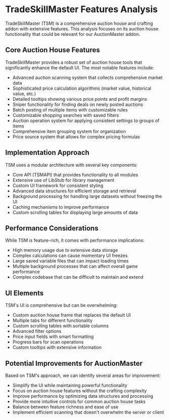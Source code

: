 # TradeSkillMaster Features Analysis

TradeSkillMaster (TSM) is a comprehensive auction house and crafting addon with extensive features. This analysis focuses on its auction house functionality that could be relevant for our AuctionMaster addon.

## Core Auction House Features

TradeSkillMaster provides a robust set of auction house tools that significantly enhance the default UI. The most notable features include:

- Advanced auction scanning system that collects comprehensive market data
- Sophisticated price calculation algorithms (market value, historical value, etc.)
- Detailed tooltips showing various price points and profit margins
- Sniper functionality for finding deals on newly posted auctions
- Batch posting of multiple items with customizable rules
- Customizable shopping searches with saved filters
- Auction operation system for applying consistent settings to groups of items
- Comprehensive item grouping system for organization
- Price source system that allows for complex pricing formulas

## Implementation Approach

TSM uses a modular architecture with several key components:

- Core API (TSMAPI) that provides functionality to all modules
- Extensive use of LibStub for library management
- Custom UI framework for consistent styling
- Advanced data structures for efficient storage and retrieval
- Background processing for handling large datasets without freezing the UI
- Caching mechanisms to improve performance
- Custom scrolling tables for displaying large amounts of data

## Performance Considerations

While TSM is feature-rich, it comes with performance implications:

- High memory usage due to extensive data storage
- Complex calculations can cause momentary UI freezes
- Large saved variable files that can impact loading times
- Multiple background processes that can affect overall game performance
- Complex codebase that can be difficult to maintain and extend

## UI Elements

TSM's UI is comprehensive but can be overwhelming:

- Custom auction house frame that replaces the default UI
- Multiple tabs for different functionality
- Custom scrolling tables with sortable columns
- Advanced filter options
- Price input fields with smart formatting
- Progress bars for scan operations
- Custom tooltips with extensive information

## Potential Improvements for AuctionMaster

Based on TSM's approach, we can identify several areas for improvement:

- Simplify the UI while maintaining powerful functionality
- Focus on auction house features without the crafting complexity
- Improve performance by optimizing data structures and processing
- Provide more intuitive controls for common auction house tasks
- Balance between feature richness and ease of use
- Implement efficient scanning that doesn't overwhelm the server or client
